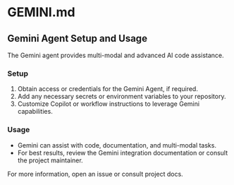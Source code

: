 # GEMINI.md

## Gemini Agent Setup and Usage

The Gemini agent provides multi-modal and advanced AI code assistance.

### Setup

1. Obtain access or credentials for the Gemini Agent, if required.
2. Add any necessary secrets or environment variables to your repository.
3. Customize Copilot or workflow instructions to leverage Gemini capabilities.

### Usage

- Gemini can assist with code, documentation, and multi-modal tasks.
- For best results, review the Gemini integration documentation or consult the project maintainer.

For more information, open an issue or consult project docs.